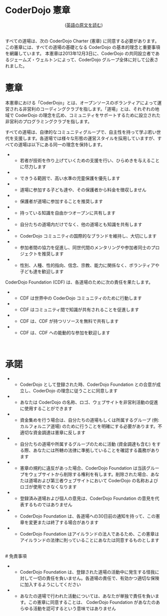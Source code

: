 # CoderDojo 憲章
<center>(<a href="charter_en">英語の原文を読む</a>)</center>
<br/>

すべての道場は、次の CoderDojo Charter (憲章) に同意する必要があります。 この憲章には、すべての道場の基礎となる CoderDojo の基本的理念と重要事項を網羅しています。 本憲章は2013年12月3日に、CoderDojo の共同設立者であるジェームズ・ウェルトンによって、CoderDojo グループ全体に対して公表されました。
<br/>

# 憲章

本憲章における「CoderDojo」とは、オープンソースのボランティアによって運営される非営利のコーディングクラブを指します。「道場」とは、それぞれの地域で CoderDojo の理念を広め、コミュニティをサポートするために設立された非営利のプログラミングクラブを指します。

すべての道場は、自律的なコミュニティグループで、自主性を持って学ぶ若い世代を支援します。各道場では様々な形態の運営スタイルを採用していますが、すべての道場は以下にある同一の理念を保持します。

- - 若者が技術を作り上げていくための支援を行い、ひらめきを与えることに尽力します
- - できうる範囲で、高い水準の児童保護を優先します
- - 道場に参加する子ども達や、その保護者から料金を徴収しません
- - 保護者が道場に参加することを推奨します
- - 持っている知識を自由かつオープンに共有します 
- - 自分たちの道場内だけでなく、他の道場とも知識を共有します
- - CoderDojo コミュニティの国際的なブランドを維持し、大切にします
- - 参加者間の協力を促進し、同世代間のメンタリングや参加者同士のプロジェクトを推奨します
- - 性別、人種、性的指向、信念、宗教、能力に関係なく、ボランティアや子ども達を歓迎します

CoderDojo Foundation (CDF) は、各道場のために次の責任を果たします。

- - CDF は世界中の CoderDojo コミュニティのために行動します
- - CDF はコミュニティ間で知識が共有されることを促進します
- - CDF は、CDF が持つリソースを無料で共有します
- - CDF は、CDF への能動的な参加を歓迎します
<br/>

# 承諾

- - CoderDojo として登録された時、CoderDojo Foundation との合意が成立し、CoderDojo の理念に従うことに同意します
- - あなたは CoderDojo の名称、ロゴ、ウェブサイトを非営利活動の促進に使用することができます
- - 資金集めを行う場合は、自分たちの道場もしくは所属するグループ (例: カルフォルニア道場) のために行うことを明確にする必要があります。不適切な資金調達は憲章に反します
- - 自分たちの道場や所属するグループのために活動 (資金調達も含む) をする際、あなたには所轄の法律に準拠していることを確認する義務があります
- - 憲章の規約に違反があった場合、CoderDojo Foundation は当該グループをウェブサイトから削除する権利を有します。削除された場合、あなたは道場および第三者ウェブサイトにおいて CoderDojo の名称およびロゴが使用できなくなります
- - 登録済み道場および個人の意見は、CoderDojo Foundation の意見を代表するものではありません
- - CoderDojo Foundation は、各道場への30日前の通知を持って、この憲章を変更または終了する場合があります
- - CoderDojo Foundation はアイルランドの法人であるため、この憲章はアイルランドの法律に則っていることにあなたは同意するものとします

<br/>
# 免責事項

- - CoderDojo Foundation は、登録された道場の活動中に発生する怪我に対して一切の責任を負いません。各道場の責任で、有効かつ適切な保険に加入するようにしてください
- - あなたの道場で行われた活動については、あなたが単独で責任を負います。この憲章に同意することは、 CoderDojo Foundation があなたのあらゆる活動を認可するという意味ではありません
